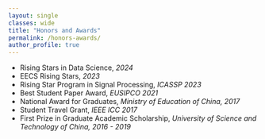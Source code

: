 ```yaml
---
layout: single
classes: wide
title: "Honors and Awards"
permalink: /honors-awards/
author_profile: true
---
```


- Rising Stars in Data Science, *2024*
- EECS Rising Stars, *2023*
- Rising Star Program in Signal Processing, *ICASSP 2023*
- Best Student Paper Award, *EUSIPCO 2021*
- National Award for Graduates, *Ministry of Education of China, 2017*
- Student Travel Grant, *IEEE ICC 2017*
- First Prize in Graduate Academic Scholarship, *University of Science and Technology of China, 2016 - 2019*